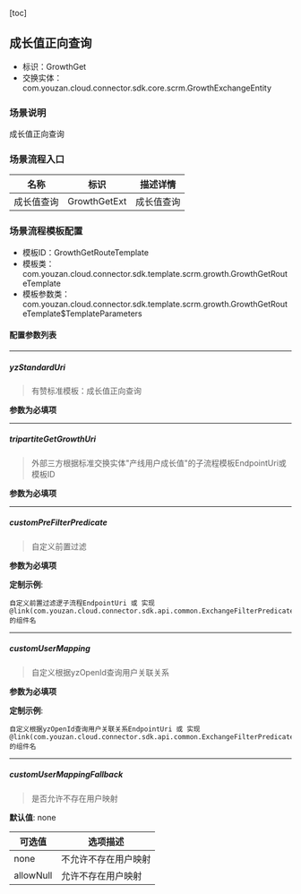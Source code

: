 [toc]

## 成长值正向查询
- 标识：GrowthGet
- 交换实体：com.youzan.cloud.connector.sdk.core.scrm.GrowthExchangeEntity
### 场景说明
成长值正向查询
### 场景流程入口

名称 | 标识 | 描述详情
---|---|---
成长值查询 | GrowthGetExt | 成长值查询

### 场景流程模板配置
- 模板ID：GrowthGetRouteTemplate
- 模板类：com.youzan.cloud.connector.sdk.template.scrm.growth.GrowthGetRouteTemplate
- 模板参数类：com.youzan.cloud.connector.sdk.template.scrm.growth.GrowthGetRouteTemplate$TemplateParameters

#### 配置参数列表

---
##### yzStandardUri
> 有赞标准模板：成长值正向查询

**参数为必填项**

---
##### tripartiteGetGrowthUri
> 外部三方根据标准交换实体"产线用户成长值"的子流程模板EndpointUri或模板ID

**参数为必填项**

---
##### customPreFilterPredicate
> 自定义前置过滤

**参数为必填项**


**定制示例**:
```
自定义前置过滤逻子流程EndpointUri 或 实现@link(com.youzan.cloud.connector.sdk.api.common.ExchangeFilterPredicate)的组件名
```
---
##### customUserMapping
> 自定义根据yzOpenId查询用户关联关系

**参数为必填项**


**定制示例**:
```
自定义根据yzOpenId查询用户关联关系EndpointUri 或 实现@link(com.youzan.cloud.connector.sdk.api.common.ExchangeFilterPredicate)的组件名
```
---
##### customUserMappingFallback
> 是否允许不存在用户映射

**默认值**: none

可选值 | 选项描述
---|---
none | 不允许不存在用户映射
allowNull | 允许不存在用户映射

